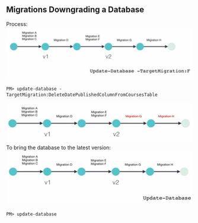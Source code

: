 ﻿## Migrations Downgrading a Database
Process:
![Picture 1](Images/TargetMigration_1.jpg)
```
PM> update-database -TargetMigration:DeleteDatePublishedColumnFromCoursesTable
```
![Picture 2](Images/TargetMigration_2.jpg)
To bring the database to the latest version:
![Picture 3](Images/TargetMigration_3.jpg)
```
PM> update-database
```
